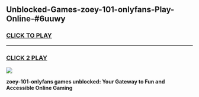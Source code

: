 
## Unblocked-Games-zoey-101-onlyfans-Play-Online-#6uuwy
<h3>
<a href="https://premium.freeplayer.one?title=zoey-101-onlyfans&ref=27F">CLICK TO PLAY</a></h3>
<hr>

<h3>
<a href="https://premium.freeplayer.one?title=zoey-101-onlyfans&ref=27F">CLICK 2 PLAY</a>
  
</h3>

<a href="https://premium.freeplayer.one?title=zoey-101-onlyfans&ref=27F"><img src="https://clearcache.store/games.png"></a>


**zoey-101-onlyfans games unblocked: Your Gateway to Fun and Accessible Online Gaming**
